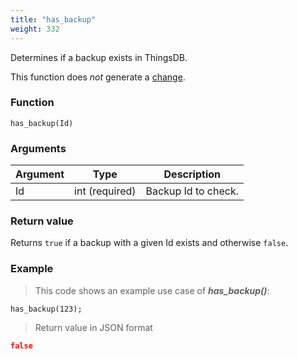 ```yaml
---
title: "has_backup"
weight: 332
---
```


Determines if a backup exists in ThingsDB.

This function does *not* generate a [change](../../overview/changes).

### Function

`has_backup(Id)`

### Arguments

Argument | Type | Description
-------- | ---- | -----------
Id | int (required) | Backup Id to check.

### Return value

Returns `true` if a backup with a given Id exists and otherwise `false`.

### Example

> This code shows an example use case of ***has_backup()***:

```thingsdb,json_response,@n
has_backup(123);
```

> Return value in JSON format

```json
false
```
